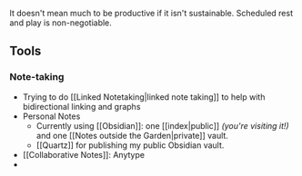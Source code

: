 
It doesn't mean much to be productive if it isn't sustainable. Scheduled rest and play is non-negotiable. 

## Tools
### Note-taking 
- Trying to do [[Linked Notetaking|linked note taking]] to help with bidirectional linking and graphs
- Personal Notes
	- Currently using [[Obsidian]]: one [[index|public]] *(you're visiting it!)* and one [[Notes outside the Garden|private]] vault.
	- [[Quartz]] for publishing my public Obsidian vault. 
- [[Collaborative Notes]]: Anytype
- 